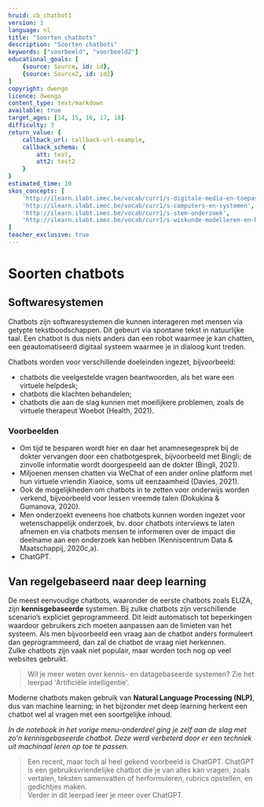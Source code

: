 ```yaml
---
hruid: cb_chatbot1
version: 3
language: nl
title: "Soorten chatbots"
description: "Soorten chatbots"
keywords: ["voorbeeld", "voorbeeld2"]
educational_goals: [
    {source: Source, id: id}, 
    {source: Source2, id: id2}
]
copyright: dwengo
licence: dwengo
content_type: text/markdown
available: true
target_ages: [14, 15, 16, 17, 18]
difficulty: 3
return_value: {
    callback_url: callback-url-example,
    callback_schema: {
        att: test,
        att2: test2
    }
}
estimated_time: 10
skos_concepts: [
    'http://ilearn.ilabt.imec.be/vocab/curr1/s-digitale-media-en-toepassingen', 
    'http://ilearn.ilabt.imec.be/vocab/curr1/s-computers-en-systemen', 
    'http://ilearn.ilabt.imec.be/vocab/curr1/s-stem-onderzoek', 
    'http://ilearn.ilabt.imec.be/vocab/curr1/s-wiskunde-modelleren-en-heuristiek'
]
teacher_exclusive: true
---
```


# Soorten chatbots

## Softwaresystemen
Chatbots zijn softwaresystemen die kunnen interageren met mensen via getypte tekstboodschappen. Dit gebeurt via spontane tekst in natuurlijke taal. Een chatbot
is dus niets anders dan een robot waarmee je kan chatten, een geautomatiseerd digitaal systeem waarmee je in dialoog kunt treden.

Chatbots worden voor verschillende doeleinden ingezet, bijvoorbeeld:<br>
- chatbots die veelgestelde vragen beantwoorden, als het ware een virtuele helpdesk;
- chatbots die klachten behandelen;
- chatbots die aan de slag kunnen met moeilijkere problemen, zoals de virtuele therapeut Woebot (Health, 2021).

### Voorbeelden
- Om tijd te besparen wordt hier en daar het anamnesegesprek bij de dokter vervangen door een chatbotgesprek, bijvoorbeeld met Bingli; de zinvolle informatie wordt doorgespeeld aan de dokter (Bingli, 2021).
- Miljoenen mensen chatten via WeChat of een ander online platform met hun virtuele vriendin Xiaoice, soms uit eenzaamheid (Davies, 2021).
- Ook de mogelijkheden om chatbots in te zetten voor onderwijs worden verkend, bijvoorbeeld voor lessen vreemde talen (Dokukina & Gumanova, 2020).
- Men onderzoekt eveneens hoe chatbots kunnen worden ingezet voor wetenschappelijk onderzoek, bv. door chatbots interviews te laten afnemen en via chatbots mensen te informeren over de impact die deelname aan een onderzoek kan hebben (Kenniscentrum Data & Maatschappij, 2020c,a).
- ChatGPT.


## Van regelgebaseerd naar deep learning
De meest eenvoudige chatbots, waaronder de eerste chatbots zoals ELIZA, zijn **kennisgebaseerde** systemen. Bij zulke chatbots zijn verschillende scenario’s expliciet geprogrammeerd. Dit leidt automatisch tot beperkingen waardoor gebruikers zich moeten aanpassen aan de limieten van het systeem. Als men bijvoorbeeld een vraag aan de chatbot anders formuleert dan geprogrammeerd, dan zal de chatbot de vraag niet herkennen.<br>
Zulke chatbots zijn vaak niet populair, maar worden toch nog op veel websites gebruikt.

> Wil je meer weten over kennis- en datagebaseerde systemen? Zie het leerpad 'Artificiële intelligentie'.  

Moderne chatbots maken gebruik van **Natural Language Processing (NLP)**, dus van machine learning; in het bijzonder met deep learning herkent een chatbot wel al vragen met een soortgelijke inhoud.

*In de notebook in het vorige menu-onderdeel ging je zelf aan de slag met zo'n kennisgebaseerde chatbot. Deze werd verbeterd door er een techniek uit machinaal leren op toe te passen.*

> Een recent, maar toch al heel gekend voorbeeld is ChatGPT. ChatGPT is een gebruiksvriendelijke chatbot die je van alles kan vragen, zoals vertalen, teksten samenvatten of herformuleren, rubrics opstellen, en gedichtjes maken. <br>Verder in dit leerpad leer je meer over ChatGPT. 




